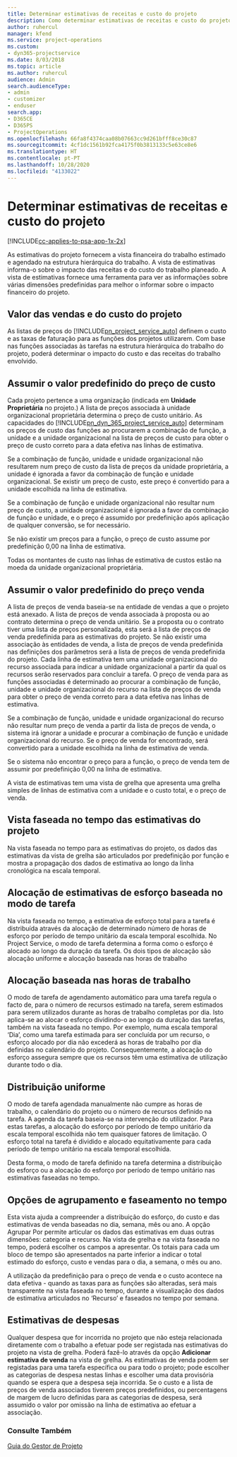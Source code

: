 ```yaml
---
title: Determinar estimativas de receitas e custo do projeto
description: Como determinar estimativas de receitas e custo do projeto no Project Service
author: ruhercul
manager: kfend
ms.service: project-operations
ms.custom:
- dyn365-projectservice
ms.date: 8/03/2018
ms.topic: article
ms.author: ruhercul
audience: Admin
search.audienceType:
- admin
- customizer
- enduser
search.app:
- D365CE
- D365PS
- ProjectOperations
ms.openlocfilehash: 66fa8f4374caa08b07663cc9d261bfff8ce30c87
ms.sourcegitcommit: 4cf1dc1561b92fca4175f0b3813133c5e63ce8e6
ms.translationtype: HT
ms.contentlocale: pt-PT
ms.lasthandoff: 10/28/2020
ms.locfileid: "4133022"
---
```

# <a name="determine-project-cost-and-revenue-estimates"></a>Determinar estimativas de receitas e custo do projeto 

[!INCLUDE[cc-applies-to-psa-app-1x-2x](../includes/cc-applies-to-psa-app-1x-2x.md)]

As estimativas do projeto fornecem a vista financeira do trabalho estimado e agendado na estrutura hierárquica do trabalho. A vista de estimativas informa-o sobre o impacto das receitas e do custo do trabalho planeado. A vista de estimativas fornece uma ferramenta para ver as informações sobre várias dimensões predefinidas para melhor o informar sobre o impacto financeiro do projeto.  
  
## <a name="cost-and-sales-value-of-the-project"></a>Valor das vendas e do custo do projeto  
As listas de preços do [!INCLUDE[pn_project_service_auto](../includes/pn-project-service-auto.md)] definem o custo e as taxas de faturação para as funções dos projetos utilizarem. Com base nas funções associadas às tarefas na estrutura hierárquica do trabalho do projeto, poderá determinar o impacto do custo e das receitas do trabalho envolvido.  
  
## <a name="cost-price-defaulting"></a>Assumir o valor predefinido do preço de custo  
Cada projeto pertence a uma organização (indicada em **Unidade Proprietária** no projeto.) A lista de preços associada à unidade organizacional proprietária determina o preço de custo unitário. As capacidades do [!INCLUDE[pn_dyn_365_project_service_auto](../includes/pn-dyn-365-project-service-auto.md)] determinam os preços de custo das funções ao procurarem a combinação de função, a unidade e a unidade organizacional na lista de preços de custo para obter o preço de custo correto para a data efetiva nas linhas de estimativa.  
  
Se a combinação de função, unidade e unidade organizacional não resultarem num preço de custo da lista de preços da unidade proprietária, a unidade é ignorada a favor da combinação de função e unidade organizacional. Se existir um preço de custo, este preço é convertido para a unidade escolhida na linha de estimativa.  
  
Se a combinação de função e unidade organizacional não resultar num preço de custo, a unidade organizacional é ignorada a favor da combinação de função e unidade, e o preço é assumido por predefinição após aplicação de qualquer conversão, se for necessário.  
  
 Se não existir um preços para a função, o preço de custo assume por predefinição 0,00 na linha de estimativa.  
  
 Todas os montantes de custo nas linhas de estimativa de custos estão na moeda da unidade organizacional proprietária.  
  
## <a name="sales-price-defaulting"></a>Assumir o valor predefinido do preço venda  
A lista de preços de venda baseia-se na entidade de vendas a que o projeto está anexado. A lista de preços de venda associada à proposta ou ao contrato determina o preço de venda unitário. Se a proposta ou o contrato tiver uma lista de preços personalizada, esta será a lista de preços de venda predefinida para as estimativas do projeto. Se não existir uma associação às entidades de venda, a lista de preços de venda predefinida nas definições dos parâmetros será a lista de preços de venda predefinida do projeto. Cada linha de estimativa tem uma unidade organizacional do recurso associada para indicar a unidade organizacional a partir da qual os recursos serão reservados para concluir a tarefa. O preço de venda para as funções associadas é determinado ao procurar a combinação de função, unidade e unidade organizacional do recurso na lista de preços de venda para obter o preço de venda correto para a data efetiva nas linhas de estimativa.  
  
Se a combinação de função, unidade e unidade organizacional do recurso não resultar num preço de venda a partir da lista de preços de venda, o sistema irá ignorar a unidade e procurar a combinação de função e unidade organizacional do recurso. Se o preço de venda for encontrado, será convertido para a unidade escolhida na linha de estimativa de venda.  
  
Se o sistema não encontrar o preço para a função, o preço de venda tem de assumir por predefinição 0,00 na linha de estimativa.  
  
A vista de estimativas tem uma vista de grelha que apresenta uma grelha simples de linhas de estimativa com a unidade e o custo total, e o preço de venda.  
  
## <a name="time-phased-view-of-project-estimates"></a>Vista faseada no tempo das estimativas do projeto  
Na vista faseada no tempo para as estimativas do projeto, os dados das estimativas da vista de grelha são articulados por predefinição por função e mostra a propagação dos dados de estimativa ao longo da linha cronológica na escala temporal.  
  
## <a name="effort-estimate-allocation-based-on-task-mode"></a>Alocação de estimativas de esforço baseada no modo de tarefa  
Na vista faseada no tempo, a estimativa de esforço total para a tarefa é distribuída através da alocação de determinado número de horas de esforço por período de tempo unitário da escala temporal escolhida. No Project Service, o modo de tarefa determina a forma como o esforço é alocado ao longo da duração da tarefa. Os dois tipos de alocação são alocação uniforme e alocação baseada nas horas de trabalho  
  
## <a name="work-hours-based-allocation"></a>Alocação baseada nas horas de trabalho  
O modo de tarefa de agendamento automático para uma tarefa regula o facto de, para o número de recursos estimado na tarefa, serem estimados para serem utilizados durante as horas de trabalho completas por dia. Isto aplica-se ao alocar o esforço dividindo-o ao longo da duração das tarefas, também na vista faseada no tempo. Por exemplo, numa escala temporal ‘Dia’, como uma tarefa estimada para ser concluída por um recurso, o esforço alocado por dia não excederá as horas de trabalho por dia definidas no calendário do projeto. Consequentemente, a alocação do esforço assegura sempre que os recursos têm uma estimativa de utilização durante todo o dia.  
  
## <a name="even-distribution"></a>Distribuição uniforme  
O modo de tarefa agendada manualmente não cumpre as horas de trabalho, o calendário do projeto ou o número de recursos definido na tarefa. A agenda da tarefa baseia-se na intervenção do utilizador. Para estas tarefas, a alocação do esforço por período de tempo unitário da escala temporal escolhida não tem quaisquer fatores de limitação. O esforço total na tarefa é dividido e alocado equitativamente para cada período de tempo unitário na escala temporal escolhida.  
  
Desta forma, o modo de tarefa definido na tarefa determina a distribuição do esforço ou a alocação do esforço por período de tempo unitário nas estimativas faseadas no tempo.  
  
## <a name="grouping-and-time-phasing-options"></a>Opções de agrupamento e faseamento no tempo  
Esta vista ajuda a compreender a distribuição do esforço, do custo e das estimativas de venda baseadas no dia, semana, mês ou ano. A opção Agrupar Por permite articular os dados das estimativas em duas outras dimensões: categoria e recurso. Na vista de grelha e na vista faseada no tempo, poderá escolher os campos a apresentar. Os totais para cada um bloco de tempo são apresentados na parte inferior a indicar o total estimado do esforço, custo e vendas para o dia, a semana, o mês ou ano.  
  
A utilização da predefinição para o preço de venda e o custo acontece na data efetiva - quando as taxas para as funções são alteradas, será mais transparente na vista faseada no tempo, durante a visualização dos dados de estimativa articulados no ‘Recurso’ e faseados no tempo por semana.  
  
## <a name="expense-estimates"></a>Estimativas de despesas  
Qualquer despesa que for incorrida no projeto que não esteja relacionada diretamente com o trabalho a efetuar pode ser registada nas estimativas do projeto na vista de grelha. Poderá fazê-lo através da opção **Adicionar estimativa de venda** na vista de grelha. As estimativas de venda podem ser registadas para uma tarefa específica ou para todo o projeto; pode escolher as categorias de despesa nestas linhas e escolher uma data provisória quando se espera que a despesa seja incorrida. Se o custo e a lista de preços de venda associados tiverem preços predefinidos, ou percentagens de margem de lucro definidas para as categorias de despesa, será assumido o valor por omissão na linha de estimativa ao efetuar a associação.  
  
### <a name="see-also"></a>Consulte Também  
 [Guia do Gestor de Projeto](../psa/project-manager-guide.md)
